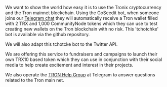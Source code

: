 We want to show the world how easy it is to use the Tronix cryptocurrency and the Tron mainnet blockchain. Using the GoSeedit bot, when someone joins our [Telegram chat](https://t.me/CommunityNode) they will automatically receive a Tron wallet filled with 2 TRX and 1,000 CommunityNode tokens which they can use to test creating new wallets on the Tron blockchain with no risk. This 'tchotchke' bot is available via the github repository.

We will also adapt this tchotcke bot to the Twitter API.

We are offering this service to fundraisers and campaigns to launch their own TRX10 based token which they can use in conjunction with their social media to help create excitement and interest in their projects.

We also operate the [TRON Help Group](https://t.me/TronHelp) at Telegram to answer questions related to the Tron main net. 

